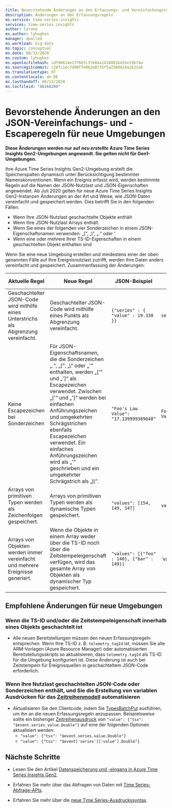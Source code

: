 ```yaml
---
title: Bevorstehende Änderungen an den Erfassungs- und Vereinfachungsregeln in Azure Time Series Insights Gen2 | Microsoft-Dokumentation
description: Änderungen an den Erfassungsregeln
ms.service: time-series-insights
services: time-series-insights
author: lyrana
ms.author: lyhughes
manager: dpalled
ms.workload: big-data
ms.topic: conceptual
ms.date: 08/12/2020
ms.custom: lyhughes
ms.openlocfilehash: cdf90614e1f766fc37e04a1416081bd35e19b74e
ms.sourcegitcommit: c28fc1ec7d90f7e8b2e8775f5a250dd14a1622a6
ms.translationtype: HT
ms.contentlocale: de-DE
ms.lasthandoff: 08/13/2020
ms.locfileid: "88168200"
---
```

# <a name="upcoming-changes-to-the-json-flattening-and-escaping-rules-for-new-environments"></a>Bevorstehende Änderungen an den JSON-Vereinfachungs- und -Escaperegeln für neue Umgebungen

**Diese Änderungen werden nur auf *neu erstellte* Azure Time Series Insights Gen2-Umgebungen angewandt. Sie gelten nicht für Gen1-Umgebungen.**

Ihre Azure Time Series Insights Gen2-Umgebung erstellt die Speicherspalten dynamisch unter Berücksichtigung bestimmter Namenskonventionen. Wenn ein Ereignis erfasst wird, werden bestimmte Regeln auf die Namen der JSON-Nutzlast und JSON-Eigenschaften angewendet. Ab Juli 2020 gelten für neue Azure Time Series Insights Gen2-Instanzen Änderungen an der Art und Weise, wie JSON-Daten vereinfacht und gespeichert werden. Dies betrifft Sie in den folgenden Fällen:

* Wenn Ihre JSON-Nutzlast geschachtelte Objekte enthält
* Wenn Ihre JSON-Nutzlast Arrays enthält
* Wenn Sie eines der folgenden vier Sonderzeichen in einem JSON-Eigenschaftsnamen verwenden: „[“, „\“, „.“ oder '
* Wenn eine oder mehrere Ihrer TS-ID-Eigenschaften in einem geschachtelten Objekt enthalten sind

Wenn Sie eine neue Umgebung erstellen und mindestens einer der oben genannten Fälle auf Ihre Ereignisnutzlast zutrifft, werden Ihre Daten anders vereinfacht und gespeichert. Zusammenfassung der Änderungen:

| Aktuelle Regel | Neue Regel | JSON-Beispiel | Vorheriger Spaltenname | Neuer Spaltenname
|---|---| ---| ---|  ---|
| Geschachtelter JSON-Code wird mithilfe eines Unterstrichs als Abgrenzung vereinfacht. |Geschachtelter JSON-Code wird mithilfe eines Punkts als Abgrenzung vereinfacht.  | ``{"series" : { "value" : 19.338 }}`` | `series_value_double` |`series.value_double` |
| Keine Escapezeichen bei Sonderzeichen | Für JSON-Eigenschaftsnamen, die die Sonderzeichen „.“, „[“, „\“ oder „'“ enthalten, werden „['“ und „']“ als Escapezeichen verwendet. Zwischen „['“ und „']“ werden bei einfachen Anführungszeichen und umgekehrten Schrägstrichen ebenfalls Escapezeichen verwendet. Ein einfaches Anführungszeichen wird als „\'“ geschrieben und ein umgekehrter Schrägstrich als „\\\“.  | ```"Foo's Law Value": "17.139999389648"``` | `Foo's Law Value_double` | `['Foo\'s Law Value']_double` |
| Arrays von primitiven Typen werden als Zeichenfolgen gespeichert. | Arrays von primitiven Typen werden als dynamische Typen gespeichert.  | `"values": [154, 149, 147]` | `values_string`  | `values_dynamic` |
Arrays von Objekten werden immer vereinfacht und mehrere Ereignisse generiert. | Wenn die Objekte in einem Array weder über die TS-ID noch über die Zeitstempeleigenschaft verfügen, wird das gesamte Array von Objekten als dynamischer Typ gespeichert. | `"values": [{"foo" : 140}, {"bar" : 149}]` | `values_foo_long | values_bar_long` | `values_dynamic` |

## <a name="recommended-changes-for-new-environments"></a>Empfohlene Änderungen für neue Umgebungen

### <a name="if-your-ts-id-andor-timestamp-property-is-nested-within-an-object"></a>Wenn die TS-ID und/oder die Zeitstempeleigenschaft innerhalb eines Objekts geschachtelt ist

* Alle neuen Bereitstellungen müssen den neuen Erfassungsregeln entsprechen. Wenn Ihre TS-ID z. B. `telemetry_tagId` ist, müssen Sie alle ARM-Vorlagen (Azure Resource Manager) oder automatisierten Bereitstellungsskripts so aktualisieren, dass `telemetry.tagId` als TS-ID für die Umgebung konfiguriert ist. Diese Änderung ist auch bei Zeitstempeln für Ereignisquellen in geschachteltem JSON-Code erforderlich.

### <a name="if-your-payload-contains-nested-json-or-special-characters-and-you-automate-authoring-time-series-model-variable-expressions"></a>Wenn Ihre Nutzlast geschachtelten JSON-Code oder Sonderzeichen enthält, und Sie die Erstellung von variablen Ausdrücken für das [Zeitreihenmodell](.\time-series-insights-update-tsm.md) automatisieren

* Aktualisieren Sie den Clientcode, indem Sie [TypesBatchPut](https://docs.microsoft.com/rest/api/time-series-insights/dataaccessgen2/timeseriestypes/executebatch#typesbatchput) ausführen, um ihn an die neuen Erfassungsregeln anzupassen. Beispielsweise sollte ein bisheriger [Zeitreihenausdruck](https://docs.microsoft.com/rest/api/time-series-insights/reference-time-series-expression-syntax) von `"value": {"tsx": "$event.series_value.Double"}` auf eine der folgenden Optionen aktualisiert werden:
  * `"value": {"tsx": "$event.series.value.Double"}`
  * `"value": {"tsx": "$event['series']['value'].Double"}`

## <a name="next-steps"></a>Nächste Schritte

* Lesen Sie den Artikel [Datenspeicherung und -eingang in Azure Time Series Insights Gen2](./time-series-insights-update-storage-ingress.md).

* Erfahren Sie mehr über das Abfragen von Daten mit [Time Series-Abfrage-APIs](./concepts-query-overview.md).

* Erfahren Sie mehr über die [neue Time Series-Ausdruckssyntax](https://docs.microsoft.com/rest/api/time-series-insights/reference-time-series-expression-syntax).
